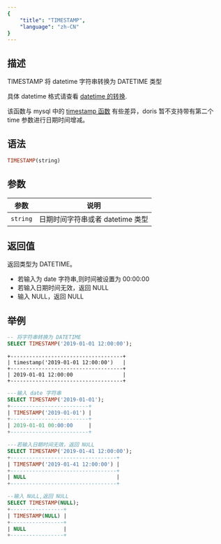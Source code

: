 ```yaml
---
{
    "title": "TIMESTAMP",
    "language": "zh-CN"
}
---
```


## 描述

TIMESTAMP 将 datetime 字符串转换为 DATETIME 类型

具体 datetime 格式请查看 [datetime 的转换](../../../../../current/sql-manual/basic-element/sql-data-types/conversion/datetime-conversion).

该函数与 mysql 中的 [timestamp 函数](https://dev.mysql.com/doc/refman/8.4/en/date-and-time-functions.html#function_timestamp) 有些差异，doris 暂不支持带有第二个 time 参数进行日期时间增减。

## 语法

```sql
TIMESTAMP(string)
```

## 参数

| 参数 | 说明 |
| ---- | ---- |
| `string` | 日期时间字符串或者 datetime 类型 |

## 返回值

返回类型为 DATETIME。

- 若输入为 date 字符串,则时间被设置为 00:00:00
- 若输入日期时间无效，返回 NULL
- 输入 NULL，返回 NULL
## 举例

```sql
-- 将字符串转换为 DATETIME
SELECT TIMESTAMP('2019-01-01 12:00:00');
```

```text
+------------------------------------+
| timestamp('2019-01-01 12:00:00')   |
+------------------------------------+
| 2019-01-01 12:00:00                |
+------------------------------------+
```

```sql
---输入 date 字符串
SELECT TIMESTAMP('2019-01-01');
+-------------------------+
| TIMESTAMP('2019-01-01') |
+-------------------------+
| 2019-01-01 00:00:00     |
+-------------------------+
```

```sql
---若输入日期时间无效，返回 NULL
SELECT TIMESTAMP('2019-01-41 12:00:00');
+----------------------------------+
| TIMESTAMP('2019-01-41 12:00:00') |
+----------------------------------+
| NULL                             |
+----------------------------------+

--输入 NULL,返回 NULL
SELECT TIMESTAMP(NULL);
+-----------------+
| TIMESTAMP(NULL) |
+-----------------+
| NULL            |
+-----------------+

```
